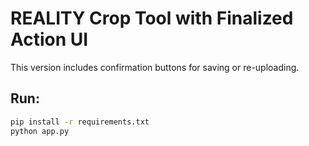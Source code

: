 # REALITY Crop Tool with Finalized Action UI

This version includes confirmation buttons for saving or re-uploading.

## Run:
```bash
pip install -r requirements.txt
python app.py
```
